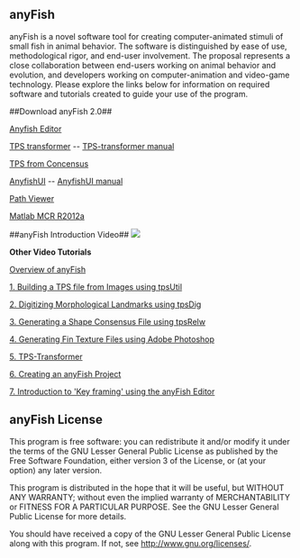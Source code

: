 ## anyFish ##

anyFish is a novel software tool for creating computer-animated stimuli of small fish in animal behavior. The software is distinguished by ease of use, methodological rigor, and end-user involvement. The proposal represents a close collaboration between end-users working on animal behavior and evolution, and developers working on computer-animation and video-game technology. Please explore the links below for information on required software and tutorials created to guide your use of the program.

##Download anyFish 2.0##

[Anyfish Editor](https://drive.google.com/file/d/0B416MSSN_8ZfdDYtb0tkSUhfeTg/edit?usp=sharing)

[TPS transformer](https://drive.google.com/file/d/0B416MSSN_8ZfVVRSeWl6MlFLZmc/edit?usp=sharing) -- [TPS-transformer manual](http://swordtail.tamu.edu/anyfish/TPS-transformer)

[TPS from Concensus](https://drive.google.com/file/d/0B416MSSN_8ZfXzRNdlllVkN4WDg/edit?usp=sharing)

[AnyfishUI](https://drive.google.com/file/d/0B416MSSN_8ZfdmhvZ2FicXhfeDA/edit?usp=sharing) -- [AnyfishUI manual](http://swordtail.tamu.edu/anyfish/Exporting_movies_for_playback)

[Path Viewer](https://drive.google.com/file/d/0B416MSSN_8ZfQTMtSjhVNzRHSWc/edit?usp=sharing)

[Matlab MCR R2012a](http://www.mathworks.com/products/compiler/mcr/)



##anyFish Introduction Video##
<a href="https://www.youtube.com/watch?v=2rOKQ6TsYIM" target="_blank"><img src="https://dl.dropboxusercontent.com/u/25537565/Creating%20an%20anyFish%20Project.jpg"/></a>

**Other Video Tutorials**

[Overview of anyFish](https://www.youtube.com/watch?v=2rOKQ6TsYIM)

[1. Building a TPS file from Images using tpsUtil](https://www.youtube.com/watch?v=Ma4Hp4O20BE)

[2. Digitizing Morphological Landmarks using tpsDig](https://www.youtube.com/watch?v=r_1ZTVjRcf8)

[3. Generating a Shape Consensus File using tpsRelw](https://www.youtube.com/watch?v=UKhtC20irSk)

[4. Generating Fin Texture Files using Adobe Photoshop](https://www.youtube.com/watch?v=3R09-xSkiYo)

[5. TPS-Transformer](https://www.youtube.com/watch?v=zBxtqkFJNGY)

[6. Creating an anyFish Project](https://www.youtube.com/watch?v=FUvlpab-Zuc)

[7. Introduction to 'Key framing' using the anyFish Editor](https://www.youtube.com/watch?v=lFSNlFkoCy0)


## anyFish License ##

This program is free software: you can redistribute it and/or modify
it under the terms of the GNU Lesser General Public License as published by
the Free Software Foundation, either version 3 of the License, or
(at your option) any later version.

This program is distributed in the hope that it will be useful,
but WITHOUT ANY WARRANTY; without even the implied warranty of
MERCHANTABILITY or FITNESS FOR A PARTICULAR PURPOSE.  See the
GNU Lesser General Public License for more details.
 
You should have received a copy of the GNU Lesser General Public License
along with this program.  If not, see <http://www.gnu.org/licenses/>.
